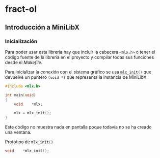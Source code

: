 # fract-ol

## Introducción a MiniLibX

### Inicialización
Para poder usar esta librería hay que incluir la cabecera `<mlx.h>` o tener el código fuente de la librería en el proyecto y compilar todas sus funciones desde el _Makefile_.


Para inicializar la conexión con el sistema gráfico se usa [`mlx_init()`]() que devuelve un puntero `(void *)` que representa la instancia de MiniLibX.

```C
#include <mlx.h>

int	main(void)
{
	void	*mlx;

	mlx = mlx_init();
}
```
Este código no muestra nada en pantalla poque todavía no se ha creado una ventana.

Prototipo de `mlx_init()`
```C
void	*mlx_init();
```

